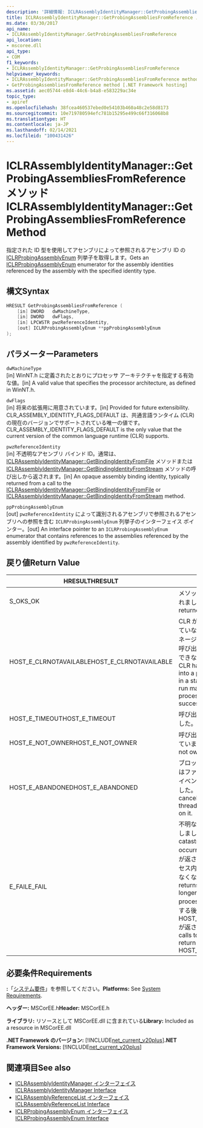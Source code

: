 ```yaml
---
description: '詳細情報: ICLRAssemblyIdentityManager::GetProbingAssembliesFromReference メソッド'
title: ICLRAssemblyIdentityManager::GetProbingAssembliesFromReference メソッド
ms.date: 03/30/2017
api_name:
- ICLRAssemblyIdentityManager.GetProbingAssembliesFromReference
api_location:
- mscoree.dll
api_type:
- COM
f1_keywords:
- ICLRAssemblyIdentityManager::GetProbingAssembliesFromReference
helpviewer_keywords:
- ICLRAssemblyIdentityManager::GetProbingAssembliesFromReference method [.NET Framework hosting]
- GetProbingAssembliesFromReference method [.NET Framework hosting]
ms.assetid: aec05744-e8d4-44c6-b4a8-e583229ac34e
topic_type:
- apiref
ms.openlocfilehash: 38fcea460537ebed0e54103b460a48c2e58d8173
ms.sourcegitcommit: 10e719780594efc781b15295e499c66f316068b8
ms.translationtype: HT
ms.contentlocale: ja-JP
ms.lasthandoff: 02/14/2021
ms.locfileid: "100431426"
---
```

# <a name="iclrassemblyidentitymanagergetprobingassembliesfromreference-method"></a><span data-ttu-id="2ad68-103">ICLRAssemblyIdentityManager::GetProbingAssembliesFromReference メソッド</span><span class="sxs-lookup"><span data-stu-id="2ad68-103">ICLRAssemblyIdentityManager::GetProbingAssembliesFromReference Method</span></span>

<span data-ttu-id="2ad68-104">指定された ID 型を使用してアセンブリによって参照されるアセンブリ ID の [ICLRProbingAssemblyEnum](iclrprobingassemblyenum-interface.md) 列挙子を取得します。</span><span class="sxs-lookup"><span data-stu-id="2ad68-104">Gets an [ICLRProbingAssemblyEnum](iclrprobingassemblyenum-interface.md) enumerator for the assembly identities referenced by the assembly with the specified identity type.</span></span>  
  
## <a name="syntax"></a><span data-ttu-id="2ad68-105">構文</span><span class="sxs-lookup"><span data-stu-id="2ad68-105">Syntax</span></span>  
  
```cpp  
HRESULT GetProbingAssembliesFromReference (  
    [in] DWORD   dwMachineType,  
    [in] DWORD   dwFlags,  
    [in] LPCWSTR pwzReferenceIdentity,  
    [out] ICLRProbingAssemblyEnum **ppProbingAssemblyEnum  
);  
```  
  
## <a name="parameters"></a><span data-ttu-id="2ad68-106">パラメーター</span><span class="sxs-lookup"><span data-stu-id="2ad68-106">Parameters</span></span>  

 `dwMachineType`  
 <span data-ttu-id="2ad68-107">[in] WinNT.h に定義されたとおりにプロセッサ アーキテクチャを指定する有効な値。</span><span class="sxs-lookup"><span data-stu-id="2ad68-107">[in] A valid value that specifies the processor architecture, as defined in WinNT.h.</span></span>  
  
 `dwFlags`  
 <span data-ttu-id="2ad68-108">[in] 将来の拡張用に用意されています。</span><span class="sxs-lookup"><span data-stu-id="2ad68-108">[in] Provided for future extensibility.</span></span> <span data-ttu-id="2ad68-109">CLR_ASSEMBLY_IDENTITY_FLAGS_DEFAULT は、共通言語ランタイム (CLR) の現在のバージョンでサポートされている唯一の値です。</span><span class="sxs-lookup"><span data-stu-id="2ad68-109">CLR_ASSEMBLY_IDENTITY_FLAGS_DEFAULT is the only value that the current version of the common language runtime (CLR) supports.</span></span>  
  
 `pwzReferenceIdentity`  
 <span data-ttu-id="2ad68-110">[in] 不透明なアセンブリ バインド ID。通常は、[ICLRAssemblyIdentityManager::GetBindingIdentityFromFile](iclrassemblyidentitymanager-getbindingidentityfromfile-method.md) メソッドまたは [ICLRAssemblyIdentityManager::GetBindingIdentityFromStream](iclrassemblyidentitymanager-getbindingidentityfromstream-method.md) メソッドの呼び出しから返されます。</span><span class="sxs-lookup"><span data-stu-id="2ad68-110">[in] An opaque assembly binding identity, typically returned from a call to the [ICLRAssemblyIdentityManager::GetBindingIdentityFromFile](iclrassemblyidentitymanager-getbindingidentityfromfile-method.md) or [ICLRAssemblyIdentityManager::GetBindingIdentityFromStream](iclrassemblyidentitymanager-getbindingidentityfromstream-method.md) method.</span></span>  
  
 `ppProbingAssemblyEnum`  
 <span data-ttu-id="2ad68-111">[out] `pwzReferenceIdentity` によって識別されるアセンブリで参照されるアセンブリへの参照を含む `ICLRProbingAssemblyEnum` 列挙子のインターフェイス ポインター。</span><span class="sxs-lookup"><span data-stu-id="2ad68-111">[out] An interface pointer to an `ICLRProbingAssemblyEnum` enumerator that contains references to the assemblies referenced by the assembly identified by `pwzReferenceIdentity`.</span></span>  
  
## <a name="return-value"></a><span data-ttu-id="2ad68-112">戻り値</span><span class="sxs-lookup"><span data-stu-id="2ad68-112">Return Value</span></span>  
  
|<span data-ttu-id="2ad68-113">HRESULT</span><span class="sxs-lookup"><span data-stu-id="2ad68-113">HRESULT</span></span>|<span data-ttu-id="2ad68-114">説明</span><span class="sxs-lookup"><span data-stu-id="2ad68-114">Description</span></span>|  
|-------------|-----------------|  
|<span data-ttu-id="2ad68-115">S_OK</span><span class="sxs-lookup"><span data-stu-id="2ad68-115">S_OK</span></span>|<span data-ttu-id="2ad68-116">メソッドから正常に値が返されました。</span><span class="sxs-lookup"><span data-stu-id="2ad68-116">The method returned successfully.</span></span>|  
|<span data-ttu-id="2ad68-117">HOST_E_CLRNOTAVAILABLE</span><span class="sxs-lookup"><span data-stu-id="2ad68-117">HOST_E_CLRNOTAVAILABLE</span></span>|<span data-ttu-id="2ad68-118">CLR がプロセスに読み込まれていない、または CLR が、マネージド コードを実行したり呼び出しを正常に処理したりできない状態にあります。</span><span class="sxs-lookup"><span data-stu-id="2ad68-118">The CLR has not been loaded into a process, or the CLR is in a state in which it cannot run managed code or process the call successfully.</span></span>|  
|<span data-ttu-id="2ad68-119">HOST_E_TIMEOUT</span><span class="sxs-lookup"><span data-stu-id="2ad68-119">HOST_E_TIMEOUT</span></span>|<span data-ttu-id="2ad68-120">呼び出しがタイムアウトしました。</span><span class="sxs-lookup"><span data-stu-id="2ad68-120">The call timed out.</span></span>|  
|<span data-ttu-id="2ad68-121">HOST_E_NOT_OWNER</span><span class="sxs-lookup"><span data-stu-id="2ad68-121">HOST_E_NOT_OWNER</span></span>|<span data-ttu-id="2ad68-122">呼び出し元はロックを所有していません。</span><span class="sxs-lookup"><span data-stu-id="2ad68-122">The caller does not own the lock.</span></span>|  
|<span data-ttu-id="2ad68-123">HOST_E_ABANDONED</span><span class="sxs-lookup"><span data-stu-id="2ad68-123">HOST_E_ABANDONED</span></span>|<span data-ttu-id="2ad68-124">ブロックされたスレッドまたはファイバーが待機しているイベントがキャンセルされました。</span><span class="sxs-lookup"><span data-stu-id="2ad68-124">An event was canceled while a blocked thread or fiber was waiting on it.</span></span>|  
|<span data-ttu-id="2ad68-125">E_FAIL</span><span class="sxs-lookup"><span data-stu-id="2ad68-125">E_FAIL</span></span>|<span data-ttu-id="2ad68-126">不明な壊滅的なエラーが発生しました。</span><span class="sxs-lookup"><span data-stu-id="2ad68-126">An unknown catastrophic failure occurred.</span></span> <span data-ttu-id="2ad68-127">メソッドで E_FAIL が返される場合、CLR をプロセス内で使用することはできなくなります。</span><span class="sxs-lookup"><span data-stu-id="2ad68-127">If a method returns E_FAIL, the CLR is no longer usable within the process.</span></span> <span data-ttu-id="2ad68-128">ホスト メソッドに対する後続の呼び出しでは HOST_E_CLRNOTAVAILABLE が返されます。</span><span class="sxs-lookup"><span data-stu-id="2ad68-128">Subsequent calls to hosting methods return HOST_E_CLRNOTAVAILABLE.</span></span>|  
  
## <a name="requirements"></a><span data-ttu-id="2ad68-129">必要条件</span><span class="sxs-lookup"><span data-stu-id="2ad68-129">Requirements</span></span>  

 <span data-ttu-id="2ad68-130">**:**「[システム要件](../../get-started/system-requirements.md)」を参照してください。</span><span class="sxs-lookup"><span data-stu-id="2ad68-130">**Platforms:** See [System Requirements](../../get-started/system-requirements.md).</span></span>  
  
 <span data-ttu-id="2ad68-131">**ヘッダー:** MSCorEE.h</span><span class="sxs-lookup"><span data-stu-id="2ad68-131">**Header:** MSCorEE.h</span></span>  
  
 <span data-ttu-id="2ad68-132">**ライブラリ:** リソースとして MSCorEE.dll に含まれている</span><span class="sxs-lookup"><span data-stu-id="2ad68-132">**Library:** Included as a resource in MSCorEE.dll</span></span>  
  
 <span data-ttu-id="2ad68-133">**.NET Framework のバージョン:** [!INCLUDE[net_current_v20plus](../../../../includes/net-current-v20plus-md.md)]</span><span class="sxs-lookup"><span data-stu-id="2ad68-133">**.NET Framework Versions:** [!INCLUDE[net_current_v20plus](../../../../includes/net-current-v20plus-md.md)]</span></span>  
  
## <a name="see-also"></a><span data-ttu-id="2ad68-134">関連項目</span><span class="sxs-lookup"><span data-stu-id="2ad68-134">See also</span></span>

- [<span data-ttu-id="2ad68-135">ICLRAssemblyIdentityManager インターフェイス</span><span class="sxs-lookup"><span data-stu-id="2ad68-135">ICLRAssemblyIdentityManager Interface</span></span>](iclrassemblyidentitymanager-interface.md)
- [<span data-ttu-id="2ad68-136">ICLRAssemblyReferenceList インターフェイス</span><span class="sxs-lookup"><span data-stu-id="2ad68-136">ICLRAssemblyReferenceList Interface</span></span>](iclrassemblyreferencelist-interface.md)
- [<span data-ttu-id="2ad68-137">ICLRProbingAssemblyEnum インターフェイス</span><span class="sxs-lookup"><span data-stu-id="2ad68-137">ICLRProbingAssemblyEnum Interface</span></span>](iclrprobingassemblyenum-interface.md)
